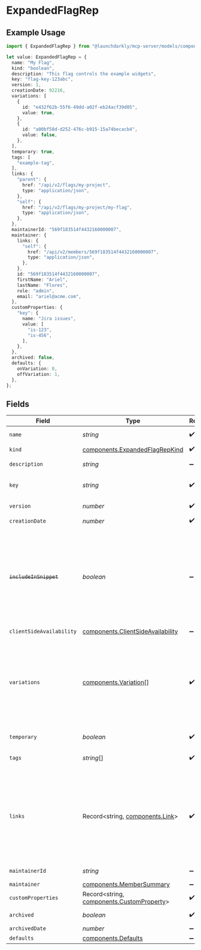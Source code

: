 # ExpandedFlagRep

## Example Usage

```typescript
import { ExpandedFlagRep } from "@launchdarkly/mcp-server/models/components";

let value: ExpandedFlagRep = {
  name: "My Flag",
  kind: "boolean",
  description: "This flag controls the example widgets",
  key: "flag-key-123abc",
  version: 1,
  creationDate: 92216,
  variations: [
    {
      id: "e432f62b-55f6-49dd-a02f-eb24acf39d05",
      value: true,
    },
    {
      id: "a00bf58d-d252-476c-b915-15a74becacb4",
      value: false,
    },
  ],
  temporary: true,
  tags: [
    "example-tag",
  ],
  links: {
    "parent": {
      href: "/api/v2/flags/my-project",
      type: "application/json",
    },
    "self": {
      href: "/api/v2/flags/my-project/my-flag",
      type: "application/json",
    },
  },
  maintainerId: "569f183514f4432160000007",
  maintainer: {
    links: {
      "self": {
        href: "/api/v2/members/569f183514f4432160000007",
        type: "application/json",
      },
    },
    id: "569f183514f4432160000007",
    firstName: "Ariel",
    lastName: "Flores",
    role: "admin",
    email: "ariel@acme.com",
  },
  customProperties: {
    "key": {
      name: "Jira issues",
      value: [
        "is-123",
        "is-456",
      ],
    },
  },
  archived: false,
  defaults: {
    onVariation: 0,
    offVariation: 1,
  },
};
```

## Fields

| Field                                                                                                                                                                                                                                                      | Type                                                                                                                                                                                                                                                       | Required                                                                                                                                                                                                                                                   | Description                                                                                                                                                                                                                                                | Example                                                                                                                                                                                                                                                    |
| ---------------------------------------------------------------------------------------------------------------------------------------------------------------------------------------------------------------------------------------------------------- | ---------------------------------------------------------------------------------------------------------------------------------------------------------------------------------------------------------------------------------------------------------- | ---------------------------------------------------------------------------------------------------------------------------------------------------------------------------------------------------------------------------------------------------------- | ---------------------------------------------------------------------------------------------------------------------------------------------------------------------------------------------------------------------------------------------------------- | ---------------------------------------------------------------------------------------------------------------------------------------------------------------------------------------------------------------------------------------------------------- |
| `name`                                                                                                                                                                                                                                                     | *string*                                                                                                                                                                                                                                                   | :heavy_check_mark:                                                                                                                                                                                                                                         | A human-friendly name for the feature flag                                                                                                                                                                                                                 | My Flag                                                                                                                                                                                                                                                    |
| `kind`                                                                                                                                                                                                                                                     | [components.ExpandedFlagRepKind](../../models/components/expandedflagrepkind.md)                                                                                                                                                                           | :heavy_check_mark:                                                                                                                                                                                                                                         | Kind of feature flag                                                                                                                                                                                                                                       | boolean                                                                                                                                                                                                                                                    |
| `description`                                                                                                                                                                                                                                              | *string*                                                                                                                                                                                                                                                   | :heavy_minus_sign:                                                                                                                                                                                                                                         | Description of the feature flag                                                                                                                                                                                                                            | This flag controls the example widgets                                                                                                                                                                                                                     |
| `key`                                                                                                                                                                                                                                                      | *string*                                                                                                                                                                                                                                                   | :heavy_check_mark:                                                                                                                                                                                                                                         | A unique key used to reference the flag in your code                                                                                                                                                                                                       | flag-key-123abc                                                                                                                                                                                                                                            |
| `version`                                                                                                                                                                                                                                                  | *number*                                                                                                                                                                                                                                                   | :heavy_check_mark:                                                                                                                                                                                                                                         | Version of the feature flag                                                                                                                                                                                                                                | 1                                                                                                                                                                                                                                                          |
| `creationDate`                                                                                                                                                                                                                                             | *number*                                                                                                                                                                                                                                                   | :heavy_check_mark:                                                                                                                                                                                                                                         | N/A                                                                                                                                                                                                                                                        |                                                                                                                                                                                                                                                            |
| ~~`includeInSnippet`~~                                                                                                                                                                                                                                     | *boolean*                                                                                                                                                                                                                                                  | :heavy_minus_sign:                                                                                                                                                                                                                                         | : warning: ** DEPRECATED **: This will be removed in a future release, please migrate away from it as soon as possible.<br/><br/>Deprecated, use <code>clientSideAvailability</code>. Whether this flag should be made available to the client-side JavaScript SDK | true                                                                                                                                                                                                                                                       |
| `clientSideAvailability`                                                                                                                                                                                                                                   | [components.ClientSideAvailability](../../models/components/clientsideavailability.md)                                                                                                                                                                     | :heavy_minus_sign:                                                                                                                                                                                                                                         | N/A                                                                                                                                                                                                                                                        |                                                                                                                                                                                                                                                            |
| `variations`                                                                                                                                                                                                                                               | [components.Variation](../../models/components/variation.md)[]                                                                                                                                                                                             | :heavy_check_mark:                                                                                                                                                                                                                                         | An array of possible variations for the flag                                                                                                                                                                                                               | [<br/>{<br/>"_id": "e432f62b-55f6-49dd-a02f-eb24acf39d05",<br/>"value": true<br/>},<br/>{<br/>"_id": "a00bf58d-d252-476c-b915-15a74becacb4",<br/>"value": false<br/>}<br/>]                                                                                |
| `temporary`                                                                                                                                                                                                                                                | *boolean*                                                                                                                                                                                                                                                  | :heavy_check_mark:                                                                                                                                                                                                                                         | Whether the flag is a temporary flag                                                                                                                                                                                                                       | true                                                                                                                                                                                                                                                       |
| `tags`                                                                                                                                                                                                                                                     | *string*[]                                                                                                                                                                                                                                                 | :heavy_check_mark:                                                                                                                                                                                                                                         | Tags for the feature flag                                                                                                                                                                                                                                  | [<br/>"example-tag"<br/>]                                                                                                                                                                                                                                  |
| `links`                                                                                                                                                                                                                                                    | Record<string, [components.Link](../../models/components/link.md)>                                                                                                                                                                                         | :heavy_check_mark:                                                                                                                                                                                                                                         | The location and content type of related resources                                                                                                                                                                                                         | {<br/>"parent": {<br/>"href": "/api/v2/flags/my-project",<br/>"type": "application/json"<br/>},<br/>"self": {<br/>"href": "/api/v2/flags/my-project/my-flag",<br/>"type": "application/json"<br/>}<br/>}                                                   |
| `maintainerId`                                                                                                                                                                                                                                             | *string*                                                                                                                                                                                                                                                   | :heavy_minus_sign:                                                                                                                                                                                                                                         | The ID of the member who maintains the flag                                                                                                                                                                                                                | 569f183514f4432160000007                                                                                                                                                                                                                                   |
| `maintainer`                                                                                                                                                                                                                                               | [components.MemberSummary](../../models/components/membersummary.md)                                                                                                                                                                                       | :heavy_minus_sign:                                                                                                                                                                                                                                         | N/A                                                                                                                                                                                                                                                        |                                                                                                                                                                                                                                                            |
| `customProperties`                                                                                                                                                                                                                                         | Record<string, [components.CustomProperty](../../models/components/customproperty.md)>                                                                                                                                                                     | :heavy_check_mark:                                                                                                                                                                                                                                         | N/A                                                                                                                                                                                                                                                        |                                                                                                                                                                                                                                                            |
| `archived`                                                                                                                                                                                                                                                 | *boolean*                                                                                                                                                                                                                                                  | :heavy_check_mark:                                                                                                                                                                                                                                         | Boolean indicating if the feature flag is archived                                                                                                                                                                                                         | false                                                                                                                                                                                                                                                      |
| `archivedDate`                                                                                                                                                                                                                                             | *number*                                                                                                                                                                                                                                                   | :heavy_minus_sign:                                                                                                                                                                                                                                         | N/A                                                                                                                                                                                                                                                        |                                                                                                                                                                                                                                                            |
| `defaults`                                                                                                                                                                                                                                                 | [components.Defaults](../../models/components/defaults.md)                                                                                                                                                                                                 | :heavy_minus_sign:                                                                                                                                                                                                                                         | N/A                                                                                                                                                                                                                                                        |                                                                                                                                                                                                                                                            |